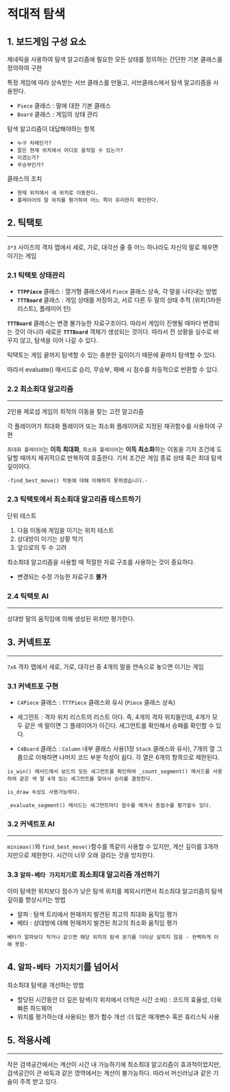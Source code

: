 
# **적대적 탐색**


## **1. 보드게임 구성 요소**


제네릭을 사용하여 탐색 알고리즘에 필요한 모든 상태를 정의하는 간단한 기본 클래스를 정의하여 구현

특정 게임에 따라 상속받는 서브 클래스를 만들고, 서브클래스에서 탐색 알고리즘을 사용한다.

* `Piece` 클래스 : 말에 대한 기본 클래스
* `Board` 클래스 : 게임의 상태 관리


탐색 알고리즘이 대답해야하는 항목
* `누구 차례인가?`
* `말은 현재 위치에서 어디로 움직일 수 있는가?`
* `이겼는가?`
* `무승부인가?`

클래스의 조치
* `현재 위치에서 새 위치로 이동한다.`
* `플레이어의 말 위치를 평가하여 어느 쪽이 유리한지 확인한다.`


## **2. 틱택토**
---
`3*3` 사이즈의 격자 맵에서 세로, 가로, 대각선 줄 중 어느 하나라도 자신의 말로 채우면 이기는 게임


### **2.1 틱택토 상태관리**


* **`TTPPiece`** 클래스 : 열거형 클래스에서 `Piece` 클래스 상속, 각 말을 나타내는 방법
* **`TTTBoard`** 클래스 : 게임 상태를 저장하고, 서로 다른 두 말의 상태 추적 (위치(1차원리스트), 플레이어 턴)

**`TTTBoard`** 클래스는 변경 불가능한 자료구조이다. 따라서 게임이 진행될 때마다 변경되는 것이 아니라 새로운 **`TTTBoard`** 객체가 생성되는 것이다. 따라서 전 상황을 실수로 바꾸지 않고, 탐색을 이어 나갈 수 있다.

틱택토는 게임 끝까지 탐색할 수 있는 충분한 깊이이기 때문에 끝까지 탐색할 수 있다.

따라서 evaluate() 매서드로 승리, 무승부, 패배 시 점수를 차등적으로 반환할 수 있다.

### **2.2 최소최대 알고리즘**
---
2인용 제로섬 게임의 최적의 이동을 찾는 고전 알고리즘


각 플레이어가 최대화 플레이어 또는 최소화 플레이어로 지정된 재귀함수를 사용하여 구현

`최대화 플레이어`는 **이득 최대화**, `최소화 플레이어`는 **이득 최소화**하는 이동을 기저 조건에 도달할 때까지 재귀적으로 반복하여 호출한다. 기저 조건은 게임 종료 상태 혹은 최대 탐색 깊이이다. 

`-find_best_move() 작동에 대해 이해하지 못하였습니다.-`

### **2.3 틱택토에서 최소최대 알고리즘 테스트하기**

단위 테스트

1. 다음 이동에 게임을 이기는 위치 테스트
2. 상대방이 이기는 상황 막기
3. 앞으로의 두 수 고려

최소최대 알고리즘을 사용할 때 적절한 자료 구조를 사용하는 것이 중요하다.

* 변경되는 수정 가능한 자료구조 **불가** 

### **2.4 틱택토 AI**
---
상대방 말의 움직임에 의해 생성된 위치만 평가한다.

## **3. 커넥트포**
---
`7x6` 격자 맵에서 세로, 가로, 대각선 중 4개의 말을 연속으로 놓으면 이기는 게임

### **3.1 커넥트포 구현**

* `C4Piece` 클래스 : `TTTPiece` 클래스와 유사 (`Piece` 클래스 상속)

* 세그먼트 : 격자 위치 리스트의 리스트 이다. 즉, 4개의 격자 위치들인데, 4개가 모두 같은 색 말이면 그 플레이어가 이긴다. 세그먼트를 확인해서 승패를 확인할 수 있다.

* `C4Board` 클래스 : `Column` 내부 클래스 사용(1장 `Stack` 클래스와 유사), 7개의 열 그룹으로 이해하면 나머지 코드 부분 작성이 쉽다. 각 열은 6개의 항목으로 제한된다.

`is_win() 매서드에서 보드의 모든 세그먼트를 확인하여 _count_segment() 메서드를 사용하여 같은 색 말 4개 있는 세그먼트를 찾아서 승리를 결정한다.`

`is_draw 속성도 사용가능하다.`

`_evaluate_segment() 메서드는 세그먼트마다 점수를 메겨서 총점수를 평가할수 있다.`

### **3.2 커넥트포 AI**
---
`minimax()`와 `find_best_move()`함수를 똑같이 사용할 수 있지만, 계산 깊이를 3개까지만으로 제한한다. 시간이 너무 오래 걸리는 것을 방지한다.

### **3.3 `알파-베타 가지치기`로 최소최대 알고리즘 개선하기**

이미 탐색한 위치보다 점수가 낮은 탐색 위치를 제외시키면서 최소최대 알고리즘의 탐색 깊이를 향상시키는 방법


* 알파 : 탐색 트리에서 현재까지 발견된 최고의 최대화 움직임 평가
* 베타 : 상대방에 대해 현재까지 발견된 최고의 최소화 움직임 평가

`베타가 알파보다 작거나 같으면 해당 위치의 탐색 분기를 더이상 살피지 않음 - 완벽하게 이해 못함-`

## **4. `알파-베타 가지치기`를 넘어서**

최소최대 탐색을 개선하는 방법
* 할당된 시간동안 더 깊은 탐색(각 위치에서 더적은 시간 소비) : 코드의 효율성, 더욱 빠른 하드웨어 
* 위치를 평가하는데 사용되는 평가 함수 개선 :더 많은 매개변수 혹은 휴리스틱 사용


## **5. 적용사례**
---
작은 검색공간에서는 계산이 시간 내 가능하기에 최소최대 알고리즘이 효과적이었지만, 검색공간이 큰 바둑과 같은 영역에서는 계산이 불가능하다. 따라서 머신러닝과 같은 기술이 주목 받고 있다.
